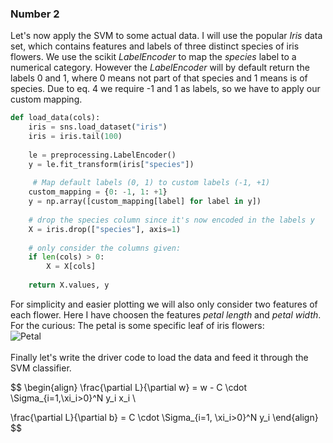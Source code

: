 ### Number 2
Let's now apply the SVM to some actual data. I will use the popular *Iris* data set, which contains features and labels of three distinct species of iris flowers. We use the scikit *LabelEncoder* to map the *species* label to a numerical category. However the *LabelEncoder* will by default return the labels 0 and 1, where 0 means not part of that species and 1 means is of species. Due to eq. 4 we require -1 and 1 as labels, so we have to apply our custom mapping.

```python
def load_data(cols):
    iris = sns.load_dataset("iris")
    iris = iris.tail(100)
 
    le = preprocessing.LabelEncoder()
    y = le.fit_transform(iris["species"])
    
     # Map default labels (0, 1) to custom labels (-1, +1)
    custom_mapping = {0: -1, 1: +1}
    y = np.array([custom_mapping[label] for label in y])
    
    # drop the species column since it's now encoded in the labels y
    X = iris.drop(["species"], axis=1)
    
    # only consider the columns given:
    if len(cols) > 0:
        X = X[cols]
 
    return X.values, y
```
For simplicity and easier plotting we will also only consider two features of each flower. Here I have choosen the features *petal length* and *petal width*. For the curious: The petal is some specific leaf of iris flowers:\
![Petal](petal.webp "Image of an iris flower.")\
\
Finally let's write the driver code to load the data and feed it through the SVM classifier.

$$
\begin{align}
\frac{\partial L}{\partial w} = w - C \cdot \Sigma_{i=1,\xi_i>0}^N y_i x_i \\

\frac{\partial L}{\partial b} = C \cdot \Sigma_{i=1, \xi_i>0}^N y_i
\end{align}
$$